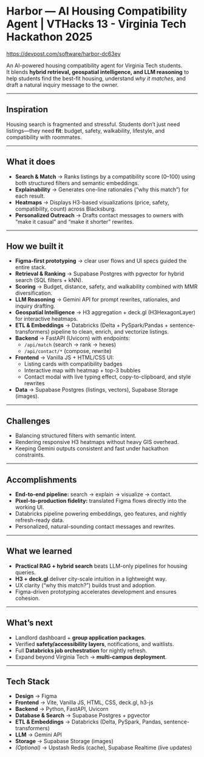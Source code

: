 # Harbor — AI Housing Compatibility Agent | VTHacks 13 - Virginia Tech Hackathon 2025
https://devpost.com/software/harbor-dc63ey

An AI-powered housing compatibility agent for Virginia Tech students.  
It blends **hybrid retrieval, geospatial intelligence, and LLM reasoning** to help students find the best-fit housing, understand *why it matches*, and draft a natural inquiry message to the owner.

---

## Inspiration
Housing search is fragmented and stressful. Students don’t just need listings—they need **fit**: budget, safety, walkability, lifestyle, and compatibility with roommates.  

---

## What it does
- **Search & Match** → Ranks listings by a compatibility score (0–100) using both structured filters and semantic embeddings.  
- **Explainability** → Generates one-line rationales (“why this match”) for each result.  
- **Heatmaps** → Displays H3-based visualizations (price, safety, compatibility, count) across Blacksburg.  
- **Personalized Outreach** → Drafts contact messages to owners with “make it casual” and “make it shorter” rewrites.  

---

## How we built it
- **Figma-first prototyping** → clear user flows and UI specs guided the entire stack.  
- **Retrieval & Ranking** → Supabase Postgres with pgvector for hybrid search (SQL filters + kNN).  
- **Scoring** → Budget, distance, safety, and walkability combined with MMR diversification.  
- **LLM Reasoning** → Gemini API for prompt rewrites, rationales, and inquiry drafting.  
- **Geospatial Intelligence** → H3 aggregation + deck.gl (H3HexagonLayer) for interactive heatmaps.  
- **ETL & Embeddings** → Databricks (Delta + PySpark/Pandas + sentence-transformers) pipeline to clean, enrich, and vectorize listings.  
- **Backend** → FastAPI (Uvicorn) with endpoints:  
  - `/api/match` (search → rank → hexes)  
  - `/api/contact/*` (compose, rewrite)  
- **Frontend** → Vanilla JS + HTML/CSS UI:  
  - Listing cards with compatibility badges  
  - Interactive map with heatmap + top-3 bubbles  
  - Contact modal with live typing effect, copy-to-clipboard, and style rewrites  
- **Data** → Supabase Postgres (listings, vectors), Supabase Storage (images).  

---

## Challenges
- Balancing structured filters with semantic intent.  
- Rendering responsive H3 heatmaps without heavy GIS overhead.  
- Keeping Gemini outputs consistent and fast under hackathon constraints.  

---

## Accomplishments
- **End-to-end pipeline:** search → explain → visualize → contact.  
- **Pixel-to-production fidelity:** translated Figma flows directly into the working UI.  
- Databricks pipeline powering embeddings, geo features, and nightly refresh-ready data.  
- Personalized, natural-sounding contact messages and rewrites.  

---

## What we learned
- **Practical RAG + hybrid search** beats LLM-only pipelines for housing queries.  
- **H3 + deck.gl** deliver city-scale intuition in a lightweight way.  
- UX clarity (“why this match?”) builds trust and adoption.  
- Figma-driven prototyping accelerates development and ensures cohesion.  

---

## What’s next
- Landlord dashboard + **group application packages**.  
- Verified **safety/accessibility layers**, notifications, and waitlists.  
- Full **Databricks job orchestration** for nightly refresh.  
- Expand beyond Virginia Tech → **multi-campus deployment**.  

---

## Tech Stack
- **Design** → Figma  
- **Frontend** → Vite, Vanilla JS, HTML, CSS, deck.gl, h3-js  
- **Backend** → Python, FastAPI, Uvicorn  
- **Database & Search** → Supabase Postgres + pgvector  
- **ETL & Embeddings** → Databricks (Delta, PySpark, Pandas, sentence-transformers)  
- **LLM** → Gemini API  
- **Storage** → Supabase Storage (images)  
- *(Optional)* → Upstash Redis (cache), Supabase Realtime (live updates)  


